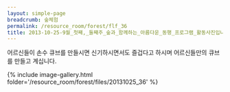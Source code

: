 ```yaml
--- 
layout: simple-page 
breadcrumb: 숲체험 
permalink: /resource_room/forest/flf_36
title: 2013-10-25-9월_첫째,_둘째주_숲과_함께하는_아름다운_동행_프로그램_활동사진입니다.
--- 
```


어르신들이 손수 큐브를 만들시면 신기하시면서도 즐겁다고 하시며 어르신들만의 큐브를 만들고 계십니다.


{% include image-gallery.html folder='/resource_room/forest/files/20131025_36' %}